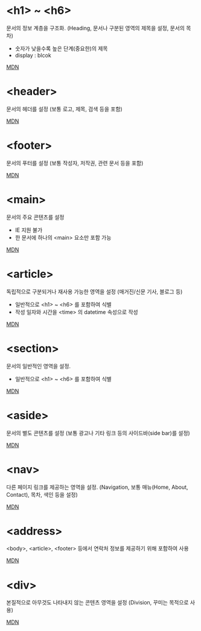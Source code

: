 # \<h1> ~ \<h6>
문서의 정보 계층을 구조화.
(Heading, 문서나 구분된 영역의 제목을 설정, 문서의 목차)
- 숫자가 낮을수록 높은 단계(중요한)의 제목
- display : blcok

[MDN](https://developer.mozilla.org/ko/docs/Web/HTML/Element/Heading_Elements)

# \<header>

문서의 헤더를 설정
(보통 로고, 제목, 검색 등을 포함)

[MDN](https://developer.mozilla.org/ko/docs/Web/HTML/Element/header)

# \<footer>

문서의 푸터를 설정
(보통 작성자, 저작권, 관련 문서 등을 포함)

[MDN](https://developer.mozilla.org/ko/docs/Web/HTML/Element/footer)

# \<main>
문서의 주요 콘텐츠를 설정
- IE 지원 불가
- 한 문서에 하나의 \<main> 요소만 포함 가능

[MDN](https://developer.mozilla.org/ko/docs/Web/HTML/Element/main)

# \<article>
독립적으로 구분되거나 재사용 가능한 영역을 설정
(매거진/신문 기사, 블로그 등)
- 일반적으로 \<h1> ~ \<h6> 를 포함하여 식별
- 작성 일자와 시간을 \<time> 의 datetime 속성으로 작성

[MDN](https://developer.mozilla.org/ko/docs/Web/HTML/Element/article)

# \<section>
문서의 일반적인 영역을 설정.
- 일반적으로 \<h1> ~ \<h6> 를 포함하여 식별

[MDN](https://developer.mozilla.org/ko/docs/Web/HTML/Element/section)

# \<aside>
문서의 별도 콘텐츠를 설정
(보통 광고나 기타 링크 등의 사이드바(side bar)를 설정)

[MDN](https://developer.mozilla.org/ko/docs/Web/HTML/Element/aside)

# \<nav>
다른 페이지 링크를 제공하는 영역을 설정.
(Navigation, 보통 매뉴(Home, About, Contact), 목차, 색인 등을 설정)

[MDN](https://developer.mozilla.org/ko/docs/Web/HTML/Element/nav)

# \<address>
\<body>, \<article>, \<footer> 등에서 연락처 정보를 제공하기 위해 포함하여 사용

[MDN](https://developer.mozilla.org/ko/docs/Web/HTML/Element/address)

# \<div>
본질적으로 아무것도 나타내지 않는 콘텐츠 영역을 설정
(Division, 꾸미는 목적으로 사용)

[MDN](https://developer.mozilla.org/ko/docs/Web/HTML/Element/div)

